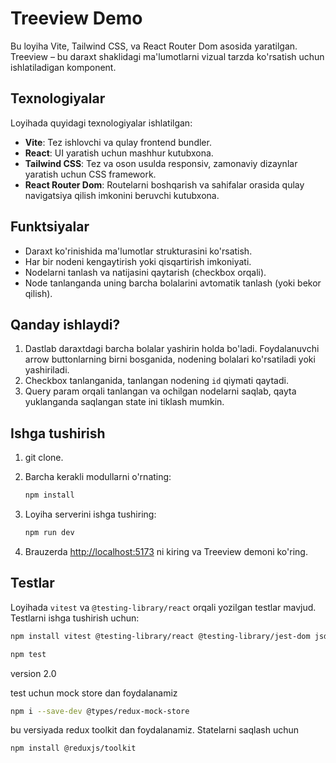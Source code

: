 # Treeview Demo

Bu loyiha Vite, Tailwind CSS, va React Router Dom asosida yaratilgan. Treeview – bu daraxt shaklidagi ma'lumotlarni vizual tarzda ko'rsatish uchun ishlatiladigan komponent.

## Texnologiyalar

Loyihada quyidagi texnologiyalar ishlatilgan:

- **Vite**: Tez ishlovchi va qulay frontend bundler.
- **React**: UI yaratish uchun mashhur kutubxona.
- **Tailwind CSS**: Tez va oson usulda responsiv, zamonaviy dizaynlar yaratish uchun CSS framework.
- **React Router Dom**: Routelarni boshqarish va sahifalar orasida qulay navigatsiya qilish imkonini beruvchi kutubxona.

## Funktsiyalar

- Daraxt ko'rinishida ma'lumotlar strukturasini ko'rsatish.
- Har bir nodeni kengaytirish yoki qisqartirish imkoniyati.
- Nodelarni tanlash va natijasini qaytarish (checkbox orqali).
- Node tanlanganda uning barcha bolalarini avtomatik tanlash (yoki bekor qilish).

## Qanday ishlaydi?

1. Dastlab daraxtdagi barcha bolalar yashirin holda bo'ladi. Foydalanuvchi arrow buttonlarning birni bosganida, nodening bolalari ko'rsatiladi yoki yashiriladi.
2. Checkbox tanlanganida, tanlangan nodening `id` qiymati qaytadi.
3. Query param orqali tanlangan va ochilgan nodelarni saqlab, qayta yuklanganda saqlangan state ini tiklash mumkin.

## Ishga tushirish

1. git clone.
2. Barcha kerakli modullarni o'rnating:

   ```bash
   npm install
   ```

3. Loyiha serverini ishga tushiring:

   ```bash
   npm run dev
   ```

4. Brauzerda [http://localhost:5173](http://localhost:5173) ni kiring va Treeview demoni ko'ring.

## Testlar

Loyihada `vitest` va `@testing-library/react` orqali yozilgan testlar mavjud. Testlarni ishga tushirish uchun:

```bash
npm install vitest @testing-library/react @testing-library/jest-dom jsdom
```

```bash
npm test
```


version 2.0

test uchun mock store dan foydalanamiz

```bash
npm i --save-dev @types/redux-mock-store
```
bu versiyada redux toolkit dan foydalanamiz. Statelarni saqlash uchun

```bash
npm install @reduxjs/toolkit
```